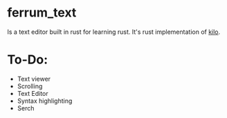 # ferrum_text
Is a text editor built in rust for learning rust. It's rust implementation of [kilo](https://viewsourcecode.org/snaptoken/kilo/).

# To-Do:
- Text viewer
- Scrolling
- Text Editor
- Syntax highlighting
- Serch
